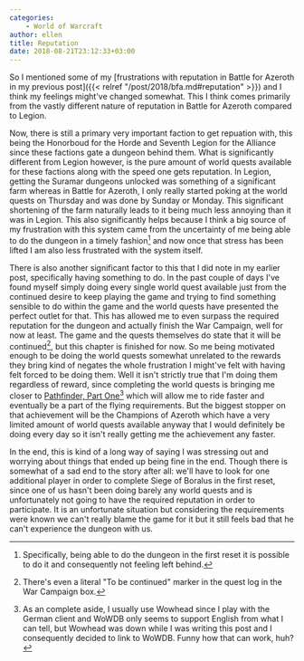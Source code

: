 ```yaml
---
categories:
    - World of Warcraft
author: ellen
title: Reputation
date: 2018-08-21T23:12:33+03:00
---
```

So I mentioned some of my [frustrations with reputation in Battle for Azeroth in my previous post]({{< relref "/post/2018/bfa.md#reputation" >}}) and I think my feelings might've changed somewhat. This I think comes primarily from the vastly different nature of reputation in Battle for Azeroth compared to Legion.<!--more-->

Now, there is still a primary very important faction to get repuation with, this being the Honorboud for the Horde and Seventh Legion for the Alliance since these factions gate a dungeon behind them. What is significantly different from Legion however, is the pure amount of world quests available for these factions along with the speed one gets reputation. In Legion, getting the Suramar dungeons unlocked was something of a significant farm whereas in Battle for Azeroth, I only really started poking at the world quests on Thursday and was done by Sunday or Monday. This significant shortening of the farm naturally leads to it being much less annoying than it was in Legion. This also significantly helps because I think a big source of my frustration with this system came from the uncertainty of me being able to do the dungeon in a timely fashion[^1] and now once that stress has been lifted I am also less frustrated with the system itself.

There is also another significant factor to this that I did note in my earlier post, specifically having something to do. In the past couple of days I've found myself simply doing every single world quest available just from the continued desire to keep playing the game and trying to find something sensible to do within the game and the world quests have presented the perfect outlet for that. This has allowed me to even surpass the required reputation for the dungeon and actually finish the War Campaign, well for now at least. The game and the quests themselves do state that it will be continued[^2], but this chapter is finished for now. So me being motivated enough to be doing the world quests somewhat unrelated to the rewards they bring kind of negates the whole frustration I might've felt with having felt forced to be doing them. Well it isn't strictly true that I'm doing them regardless of reward, since completing the world quests is bringing me closer to [Pathfinder, Part One](https://www.wowdb.com/achievements/12989-battle-for-azeroth-pathfinder-part-one)[^3] which will allow me to ride faster and eventually be a part of the flying requirements. But the biggest stopper on that achievement will be the Champions of Azeroth which have a very limited amount of world quests available anyway that I would definitely be doing every day so it isn't really getting me the achievement any faster.

In the end, this is kind of a long way of saying I was stressing out and worrying about things that ended up being fine in the end. Though there is somewhat of a sad end to the story after all: we'll have to look for one additional player in order to complete Siege of Boralus in the first reset, since one of us hasn't been doing barely any world quests and is unfortunately not going to have the required reputation in order to participate. It is an unfortunate situation but considering the requirements were known we can't really blame the game for it but it still feels bad that he can't experience the dungeon with us.

[^1]: Specifically, being able to do the dungeon in the first reset it is possible to do it and consequently not feeling left behind.
[^2]: There's even a literal "To be continued" marker in the quest log in the War Campaign box.
[^3]: As an complete aside, I usually use Wowhead since I play with the German client and WoWDB only seems to support English from what I can tell, but Wowhead was down while I was writing this post and I consequently decided to link to WoWDB. Funny how that can work, huh?